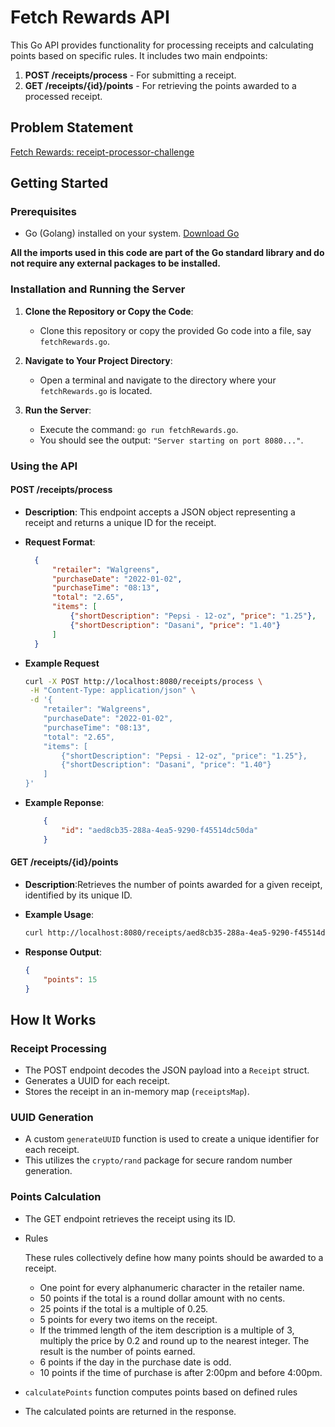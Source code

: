 # Fetch Rewards API

This Go API provides functionality for processing receipts and calculating points based on specific rules. It includes two main endpoints:

1. **POST /receipts/process** - For submitting a receipt.
2. **GET /receipts/{id}/points** - For retrieving the points awarded to a processed receipt.

## Problem Statement 
[Fetch Rewards: receipt-processor-challenge](https://github.com/fetch-rewards/receipt-processor-challenge/tree/main)
## Getting Started

### Prerequisites

- Go (Golang) installed on your system. [Download Go](https://go.dev/dl/)

**All the imports used in this code are part of the Go standard library and do not require any external packages to be installed.**

### Installation and Running the Server

1. **Clone the Repository or Copy the Code**:
   - Clone this repository or copy the provided Go code into a file, say `fetchRewards.go`.

2. **Navigate to Your Project Directory**:
   - Open a terminal and navigate to the directory where your `fetchRewards.go` is located.

3. **Run the Server**:
   - Execute the command: `go run fetchRewards.go`.
   - You should see the output: `"Server starting on port 8080..."`.

### Using the API

#### **POST /receipts/process**

- **Description**: This endpoint accepts a JSON object representing a receipt and returns a unique ID for the receipt.

- **Request Format**:
  ```json
    {
        "retailer": "Walgreens",
        "purchaseDate": "2022-01-02",
        "purchaseTime": "08:13",
        "total": "2.65",
        "items": [
            {"shortDescription": "Pepsi - 12-oz", "price": "1.25"},
            {"shortDescription": "Dasani", "price": "1.40"}
        ]
    }
    ```
- **Example Request**
    ```bash
    curl -X POST http://localhost:8080/receipts/process \
     -H "Content-Type: application/json" \
     -d '{
        "retailer": "Walgreens",
        "purchaseDate": "2022-01-02",
        "purchaseTime": "08:13",
        "total": "2.65",
        "items": [
            {"shortDescription": "Pepsi - 12-oz", "price": "1.25"},
            {"shortDescription": "Dasani", "price": "1.40"}
        ]
    }'
    ```

- **Example Reponse**: 
    ```json
        {
            "id": "aed8cb35-288a-4ea5-9290-f45514dc50da"
        }
    ```

#### **GET /receipts/{id}/points**

- **Description**:Retrieves the number of points awarded for a given receipt, identified by its unique ID.


- **Example Usage**:
    ```bash
    curl http://localhost:8080/receipts/aed8cb35-288a-4ea5-9290-f45514dc50da/points
    ```

- **Response Output**:
    ```json
    {
        "points": 15
    }
    ```


## How It Works

### Receipt Processing

- The POST endpoint decodes the JSON payload into a `Receipt` struct.
- Generates a UUID for each receipt.
- Stores the receipt in an in-memory map (`receiptsMap`).

### UUID Generation

- A custom `generateUUID` function is used to create a unique identifier for each receipt.
- This utilizes the `crypto/rand` package for secure random number generation.

### Points Calculation

- The GET endpoint retrieves the receipt using its ID.
- Rules

    These rules collectively define how many points should be awarded to a receipt.

    - One point for every alphanumeric character in the retailer name.
    - 50 points if the total is a round dollar amount with no cents.
    - 25 points if the total is a multiple of 0.25.
    - 5 points for every two items on the receipt.
    - If the trimmed length of the item description is a multiple of 3, multiply the price by 0.2 and round up to the nearest integer. The result is the number of points earned.
    - 6 points if the day in the purchase date is odd.
    - 10 points if the time of purchase is after 2:00pm and before 4:00pm.
- `calculatePoints` function computes points based on defined rules
- The calculated points are returned in the response.


